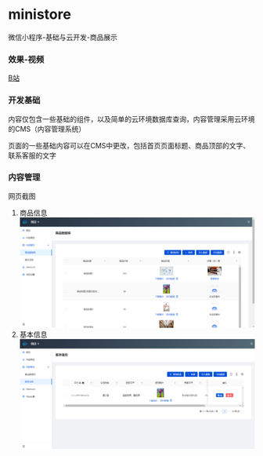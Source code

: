 # ministore
微信小程序-基础与云开发-商品展示

### 效果-视频

[B站](https://www.bilibili.com/video/BV1434y1T7xF/)

### 开发基础

内容仅包含一些基础的组件，以及简单的云环境数据库查询，内容管理采用云环境的CMS（内容管理系统）

页面的一些基础内容可以在CMS中更改，包括首页页面标题、商品顶部的文字、联系客服的文字

### 内容管理

网页截图

1. 商品信息
![商品信息](./sample/commodity.png)
2. 基本信息
![基本信息](./sample/baseinfo.png)
